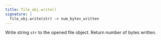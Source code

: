 ```yaml
---
title: file_obj.write()
signature: |
  file_obj.write(str) -> num_bytes_written
---
```


Write string `str` to the opened file object. Return number of bytes written.
